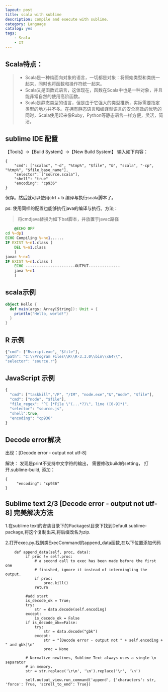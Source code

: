 ```yaml
---
layout: post
title: scala with sublime
description: compile and execute with sublime.
category: Language
catalog: yes
tags:
    - Scala
    - IT
---
```

## Scala特点：

> * Scala是一种纯面向对象的语言，一切都是对象：将原始类型和类统一起来，同时也将函数和操作符统一起来。
> * Scala又是函数式语言，这体现在，函数在Scala中也是一种对象，并且能非常自然的使用高阶函数。
> * Scala是静态类型的语言，但是由于它强大的类型推断，实际需要指定类型的地方并不多。在拥有静态语言和编译型语言的安全高效的优势的同时，Scala使用起来像Ruby，Python等静态语言一样方便，灵活，简洁。

## sublime IDE 配置
 【Tools】->【Build System】->【New Build System】
输入如下内容：

~~~sublime
{
    "cmd": ["scalac", "-d", "%tmp%", "$file", "&", "scala", "-cp", "%tmp%", "$file_base_name"],
    "selector": ["source.scala"],
    "shell": "true"
    "encoding": "cp936"
}
~~~

保存。然后就可以使用ctrl + b 编译与执行scala脚本了。

ps: 使用同样的配置也能够执行java的编译与执行。方法：

> 将cmdjava替换为如下bat脚本，并放置于javac路径

~~~bat
    @ECHO OFF
cd %~dp1
ECHO Compiling %~nx1......
IF EXIST %~n1.class (
    DEL %~n1.class
    )
javac %~nx1
IF EXIST %~n1.class (
    ECHO ----------------------OUTPUT--------------
    java %~n1
    )
~~~

## scala示例

~~~scala
object Hello {
  def main(args: Array[String]): Unit = {
    println("Hello, world!")
  }
}
~~~

## R 示例

~~~ R
{"cmd": ["Rscript.exe", "$file"],
"path": "C:\\Program Files\\R\\R-3.3.0\\bin\\x64\\",
"selector": "source.r"}
~~~

## JavaScript 示例
~~~ JavaScript
{
  "cmd": ["taskkill","/F", "/IM", "node.exe","&","node", "$file"],
  "cmd": ["node", "$file"],
  "file_regex": "^[ ]*File \"(...*?)\", line ([0-9]*)",
  "selector": "source.js",
  "shell":true,
  "encoding": "cp936"
}
~~~


## Decode error解决

出现：[Decode error - output not utf-8]

解决：
发现是print不支持中文字符的输出， 需要修改build的setting， 打开.sublime-build,
添加：

~~~sublime
{
     "encoding": "cp936"
}
~~~

## Sublime text 2/3 [Decode error - output not utf-8] 完美解决方法

1.在sublime text的安装目录下的Packages\目录下找到Default.sublime-package,将这个复制出来,将后缀改名为zip.

2.打开exec.py.找到类ExecCommand的append_data函数,在以下位置添加代码

~~~
    def append_data(self, proc, data):
         if proc != self.proc:
             # a second call to exec has been made before the first one
             # finished, ignore it instead of intermingling the output.
             if proc:
                 proc.kill()
             return

         #add start
         is_decode_ok = True;
         try:
             str = data.decode(self.encoding)
         except:
             is_decode_ok = False
         if is_decode_ok==False:
             try:
                 str = data.decode("gbk")
             except:
                 str = "[Decode error - output not " + self.encoding + " and gbk]\n"
                 proc = None

         # Normalize newlines, Sublime Text always uses a single \n separator
         # in memory.
         str = str.replace('\r\n', '\n').replace('\r', '\n')

         self.output_view.run_command('append', {'characters': str, 'force': True, 'scroll_to_end': True})
~~~
